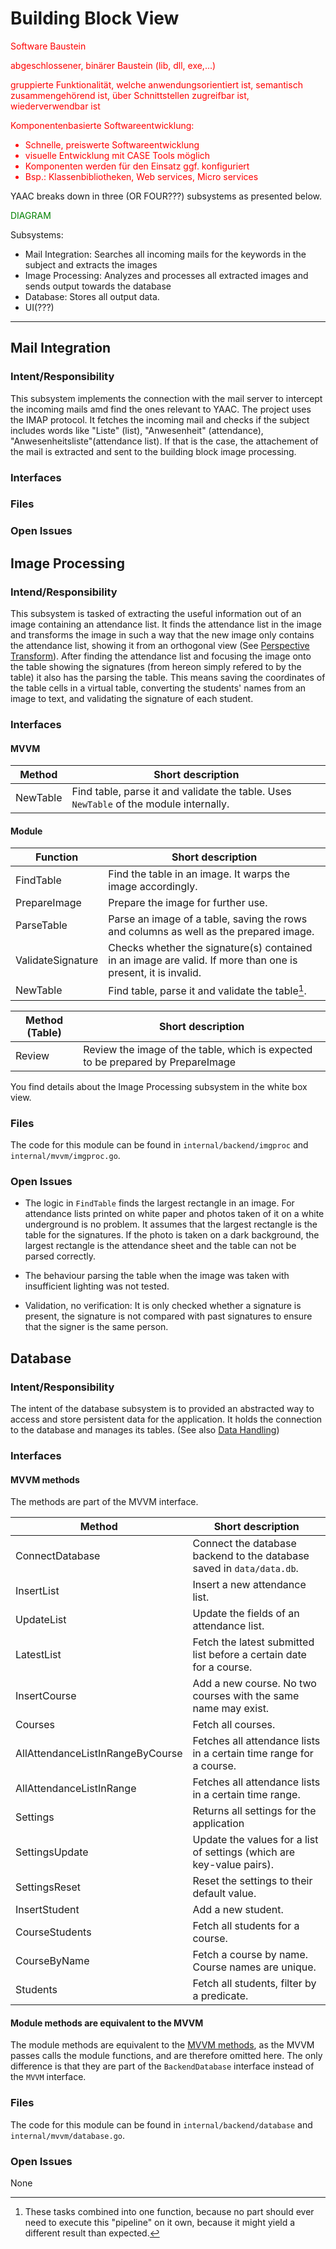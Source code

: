 # Building Block View


<font color = red>
Software Baustein

abgeschlossener, binärer Baustein (lib, dll, exe,...)

gruppierte Funktionalität, welche anwendungsorientiert ist, semantisch zusammengehörend ist, über Schnittstellen zugreifbar ist, wiederverwendbar ist

Komponentenbasierte Softwareentwicklung:
- Schnelle, preiswerte Softwareentwicklung
- visuelle Entwicklung mit CASE Tools möglich
- Komponenten werden für den Einsatz ggf. konfiguriert
- Bsp.: Klassenbibliotheken, Web services, Micro services

</font>

YAAC breaks down in three (OR FOUR???) subsystems as presented below. 

<font color = green>
DIAGRAM

</font>

Subsystems:

- Mail Integration: Searches all incoming mails for the keywords in the subject and extracts the images
- Image Processing: Analyzes and processes all extracted images and sends output towards the database
- Database: Stores all output data.
- UI(???)

---

## Mail Integration

### Intent/Responsibility

This subsystem implements the connection with the mail server to intercept the incoming mails amd find the ones relevant to YAAC. The project uses the IMAP protocol. It fetches the incoming mail and checks if the subject includes words like "Liste" (list), "Anwesenheit" (attendance), "Anwesenheitsliste"(attendance list). If that is the case, the attachement of the mail is extracted and sent to the building block image processing.

### Interfaces

### Files

### Open Issues

## Image Processing

### Intend/Responsibility

This subsystem is tasked of extracting the useful information out of an image containing an attendance list.
It finds the attendance list in the image and transforms the image in such a way that the new image only contains the attendance list, showing it from an orthogonal view (See [Perspective Transform](https://en.wikipedia.org/w/index.php?title=3D_projection&oldid=1199861711#Perspective_projection)). 
After finding the attendance list and focusing the image onto the table showing the signatures (from hereon simply refered to by the table) it also has the parsing the table. This means saving the coordinates of the table cells in a virtual table, converting the students' names from an image to text, and validating the signature of each student.

### Interfaces

#### MVVM

|**Method**|**Short description**|
|---|---|
|NewTable|Find table, parse it and validate the table. Uses `NewTable` of the module internally.|

#### Module

|**Function**|**Short description**|
|---|---|
|FindTable|Find the table in an image. It warps the image accordingly.|
|PrepareImage|Prepare the image for further use.|
|ParseTable|Parse an image of a table, saving the rows and columns as well as the prepared image.|
|ValidateSignature|Checks whether the signature(s) contained in an image are valid. If more than one is present, it is invalid.|
|NewTable|Find table, parse it and validate the table[^1].|



|**Method (Table)**|**Short description**|
|---|---|
|Review|Review the image of the table, which is expected to be prepared by PrepareImage|

You find details about the Image Processing subsystem in the white box view.

[^1]: These tasks combined into one function, because no part should ever need to execute this "pipeline" on it own, because it might yield a different result than expected.

### Files

The code for this module can be found in `internal/backend/imgproc` and `internal/mvvm/imgproc.go`.

### Open Issues

- The logic in `FindTable` finds the largest rectangle in an image. For attendance lists printed on white paper and photos taken of it on a white underground is no problem. 
It assumes that the largest rectangle is the table for the signatures.
If the photo is taken on a dark background, the largest rectangle is the attendance sheet and the table can not be parsed correctly.

- The behaviour parsing the table when the image was taken with insufficient lighting was not tested.

- Validation, no verification: It is only checked whether a signature is present, the signature is not compared with past signatures to ensure that the signer is the same person.

## Database

### Intent/Responsibility

The intent of the database subsystem is to provided an abstracted way to access and store persistent data for the application. It holds the connection to the database and manages its tables.
(See also [Data Handling](3.1.0Architecture.md#4-data-handling))

### Interfaces

#### MVVM methods
The methods are part of the MVVM interface.

|**Method**|**Short description**|
|---|---|
|ConnectDatabase|Connect the database backend to the database saved in `data/data.db`.|
|InsertList|Insert a new attendance list.|
|UpdateList|Update the fields of an attendance list.|
|LatestList|Fetch the latest submitted list before a certain date for a course.|
|InsertCourse|Add a new course. No two courses with the same name may exist.|
|Courses|Fetch all courses.|
|AllAttendanceListInRangeByCourse|Fetches all attendance lists in a certain time range for a course.|
|AllAttendanceListInRange|Fetches all attendance lists in a certain time range.|
|Settings|Returns all settings for the application|
|SettingsUpdate|Update the values for a list of settings (which are key-value pairs).|
|SettingsReset|Reset the settings to their default value.|
|InsertStudent|Add a new student.|
|CourseStudents|Fetch all students for a course.|
|CourseByName|Fetch a course by name. Course names are unique.|
|Students|Fetch all students, filter by a predicate.|

#### Module methods are equivalent to the MVVM
The module methods are equivalent to the [MVVM methods](#mvvm-methods), as the MVVM passes calls  the module functions, and are therefore omitted here. The only difference is that they are part of the `BackendDatabase` interface instead of the `MVVM` interface.

### Files

The code for this module can be found in `internal/backend/database` and `internal/mvvm/database.go`.

### Open Issues
None